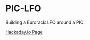 # PIC-LFO

Building a Eurorack LFO around a PIC.

[Hackaday.io Page](https://hackaday.io/project/186040-synthesizer-lfo-function-generator)
